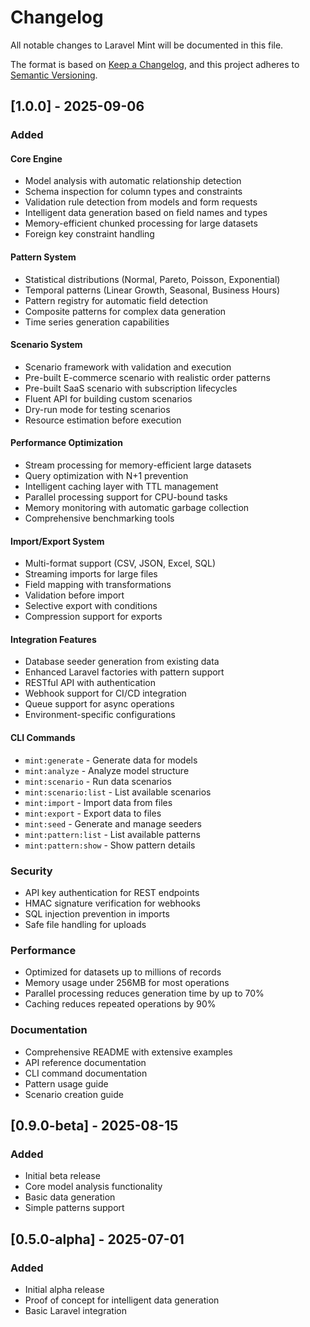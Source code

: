 # Changelog

All notable changes to Laravel Mint will be documented in this file.

The format is based on [Keep a Changelog](https://keepachangelog.com/en/1.0.0/),
and this project adheres to [Semantic Versioning](https://semver.org/spec/v2.0.0.html).

## [1.0.0] - 2025-09-06

### Added

#### Core Engine
- Model analysis with automatic relationship detection
- Schema inspection for column types and constraints
- Validation rule detection from models and form requests
- Intelligent data generation based on field names and types
- Memory-efficient chunked processing for large datasets
- Foreign key constraint handling

#### Pattern System
- Statistical distributions (Normal, Pareto, Poisson, Exponential)
- Temporal patterns (Linear Growth, Seasonal, Business Hours)
- Pattern registry for automatic field detection
- Composite patterns for complex data generation
- Time series generation capabilities

#### Scenario System
- Scenario framework with validation and execution
- Pre-built E-commerce scenario with realistic order patterns
- Pre-built SaaS scenario with subscription lifecycles
- Fluent API for building custom scenarios
- Dry-run mode for testing scenarios
- Resource estimation before execution

#### Performance Optimization
- Stream processing for memory-efficient large datasets
- Query optimization with N+1 prevention
- Intelligent caching layer with TTL management
- Parallel processing support for CPU-bound tasks
- Memory monitoring with automatic garbage collection
- Comprehensive benchmarking tools

#### Import/Export System
- Multi-format support (CSV, JSON, Excel, SQL)
- Streaming imports for large files
- Field mapping with transformations
- Validation before import
- Selective export with conditions
- Compression support for exports

#### Integration Features
- Database seeder generation from existing data
- Enhanced Laravel factories with pattern support
- RESTful API with authentication
- Webhook support for CI/CD integration
- Queue support for async operations
- Environment-specific configurations

#### CLI Commands
- `mint:generate` - Generate data for models
- `mint:analyze` - Analyze model structure
- `mint:scenario` - Run data scenarios
- `mint:scenario:list` - List available scenarios
- `mint:import` - Import data from files
- `mint:export` - Export data to files
- `mint:seed` - Generate and manage seeders
- `mint:pattern:list` - List available patterns
- `mint:pattern:show` - Show pattern details

### Security
- API key authentication for REST endpoints
- HMAC signature verification for webhooks
- SQL injection prevention in imports
- Safe file handling for uploads

### Performance
- Optimized for datasets up to millions of records
- Memory usage under 256MB for most operations
- Parallel processing reduces generation time by up to 70%
- Caching reduces repeated operations by 90%

### Documentation
- Comprehensive README with extensive examples
- API reference documentation
- CLI command documentation
- Pattern usage guide
- Scenario creation guide

## [0.9.0-beta] - 2025-08-15

### Added
- Initial beta release
- Core model analysis functionality
- Basic data generation
- Simple patterns support

## [0.5.0-alpha] - 2025-07-01

### Added
- Initial alpha release
- Proof of concept for intelligent data generation
- Basic Laravel integration